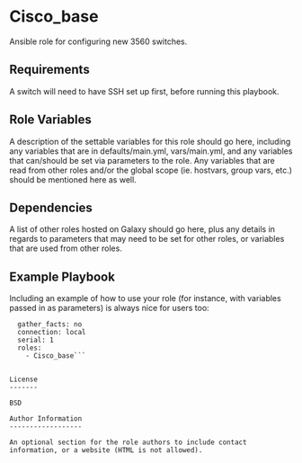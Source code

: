 Cisco_base
=========

Ansible role for configuring new 3560 switches.

Requirements
------------

A switch will need to have SSH set up first, before running this playbook.

Role Variables
--------------

A description of the settable variables for this role should go here, including any variables that are in defaults/main.yml, vars/main.yml, and any variables that can/should be set via parameters to the role. Any variables that are read from other roles and/or the global scope (ie. hostvars, group vars, etc.) should be mentioned here as well.

Dependencies
------------

A list of other roles hosted on Galaxy should go here, plus any details in regards to parameters that may need to be set for other roles, or variables that are used from other roles.

Example Playbook
----------------

Including an example of how to use your role (for instance, with variables passed in as parameters) is always nice for users too:

```- hosts: ios
  gather_facts: no
  connection: local
  serial: 1
  roles:
    - Cisco_base```
    

License
-------

BSD

Author Information
------------------

An optional section for the role authors to include contact information, or a website (HTML is not allowed).
